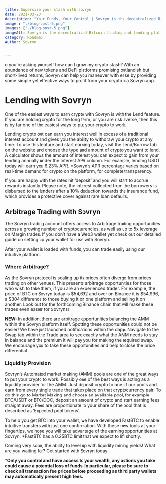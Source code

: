 ```yaml
---
title: Supersize your stash with sovryn
date: 2021-03-23
description: "Your Funds, Your Control | Sovryn is the decentralized Bitcoin trading and lending platform"
image : "./blog-post-5.png"
images: ["./blog-post-5.png"]
imageAlt: Sovryn is the decentralized Bitcoin trading and lending platform.
category: Roadmap
Author: Sovryn


---
```

o you’re asking yourself how can I grow my crypto stash? With an abundance of new tokens and DeFi platforms promising outlandish but short-lived returns, Sovryn can help you maneuver with ease by providing some simple yet effective ways to profit from your crypto via Sovryn.app.


# Lending with Sovryn
One of the easiest ways to earn crypto with Sovryn is with the Lend feature. If you are holding crypto for the long term, or you are risk averse, then this is by far one of the easiest ways to put your crypto to work.

Lending crypto out can earn you interest well in excess of a traditional interest account and gives you the ability to withdraw your crypto at any time. To use this feature and start earning today, visit the Lend/Borrow tab on the website and choose the type and amount of crypto you want to lend. A calculator shows the amount of interest you can expect to gain from your lending annually under the Interest APR column. For example, lending USDT today will earn you 6.23% APR. *Sovryn’s APR percentage varies based on real-time demand for crypto on the platform, for complete transparency.

If you are happy with the rates hit ‘deposit’ and you will start to accrue rewards instantly. Please note, the interest collected from the borrowers is disbursed to the lenders after a 10% deduction towards the insurance fund, which provides a protective cover against rare loan defaults.

## Arbitrage Trading with Sovryn

The Sovryn trading account offers access to Arbitrage trading opportunities across a growing number of cryptocurrencies, as well as up to 5x leverage on Margin trades. If you don’t have a Web3 wallet yet check out our detailed guide on setting up your wallet for use with Sovryn.


After your wallet is loaded with funds, you can trade easily using our intuitive platform.

### Where Arbitrage?
As the Sovryn protocol is scaling up its prices often diverge from prices trading on other venues. This presents arbitrage opportunities for those who wish to take them, if you are an experienced trader. For example, the price of BTC on Sovryn today is $54,692 and over on Binance it is $54,996, a $304 difference to those buying it on one platform and selling it on another. Look out for the forthcoming Binance chain that will make these trades even easier for Sovryns!


**NEW:** In addition, there are arbitrage opportunities balancing the AMM within the Sovryn platform itself. Spotting these opportunities could not be easier! We have just launched notifications within the dapp. Navigate to the Swap tab within the Trade area to see exactly what the AMM needs to stay in balance and the premium it will pay you for making the required swap. We encourage you to take these opportunities and help to close the price differential.
### Liquidity Provision
Sovryn’s Automated market making (AMM) pools are one of the great ways to put your crypto to work. Possibly one of the best ways is acting as a liquidity provider for the AMM. Just deposit crypto to one of our pools and earn from every single trade that takes place on that cryptocurrency pair. To do this go to Market Making and choose an available pool, for example BTC/USDT or BTC/DOC, deposit an amount of crypto and start earning fees straight away. Fees are proportionate to your share of the pool that is described as ‘Expected pool tokens’.

To help you get BTC into your wallet, we have developed FastBTC to enable intuitive transfers with just one confirmation. With these new tools at your fingertips, we hope you will take advantage of the earning opportunities at Sovryn. *FastBTC has a 0.25BTC limit that we expect to lift shortly.


Coming very soon, the ability to level up with liquidity mining yields!
What are you waiting for? Get started with Sovryn today.

***Only you control and have access to your wealth, any actions you take could cause a potential loss of funds. In particular, please be sure to check all transaction fee prices before proceeding as third party wallets may automatically present high fees.**